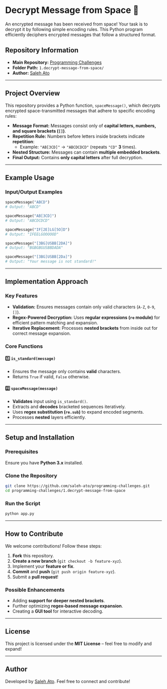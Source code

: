 # **Decrypt Message from Space** 🚀

An encrypted message has been received from space! Your task is to decrypt it by following simple encoding rules. This Python program efficiently deciphers encrypted messages that follow a structured format.

## **Repository Information**
- **Main Repository:** [Programming Challenges](https://github.com/saleh-ato/programming-challenges)
- **Folder Path:** `1.decrypt-message-from-space/`
- **Author:** [Saleh Ato](https://github.com/saleh-ato)

---

## **Project Overview**
This repository provides a Python function, `spaceMessage()`, which decrypts encrypted space-transmitted messages that adhere to specific encoding rules:

- **Message Format:** Messages consist only of **capital letters, numbers, and square brackets (`[]`)**.
- **Repetition Rule:** Numbers before letters inside brackets indicate **repetition**:
  - Example: `"AB[3CD]"` → `"ABCDCDCD"` (repeats `"CD"` **3** times).
- **Nested Structure:** Messages can contain **multiple embedded brackets**.
- **Final Output:** Contains **only capital letters** after full decryption.

---

## **Example Usage**
### **Input/Output Examples**
```python
spaceMessage("ABCD")  
# Output: "ABCD"

spaceMessage("AB[3CD]")  
# Output: "ABCDCDCD"

spaceMessage("IF[2E]LG[5O]D")  
# Output: "IFEELGOOOOOD"

spaceMessage("[3BG]USBB[2DA]")  
# Output: "BGBGBGUSBBDADA"

spaceMessage("[3BG]USBB[2Da]")  
# Output: "Your message is not standard!"
```

---

## **Implementation Approach**
### **Key Features**
- **Validation:** Ensures messages contain only valid characters (`A-Z`, `0-9`, `[]`).
- **Regex-Powered Decryption:** Uses **regular expressions (`re` module)** for efficient pattern matching and expansion.
- **Iterative Replacement:** Processes **nested brackets** from inside out for correct message expansion.

### **Core Functions**
#### 1️⃣ `is_standard(message)`
- Ensures the message only contains **valid** characters.
- Returns `True` if valid, `False` otherwise.

#### 2️⃣ `spaceMessage(message)`
- **Validates** input using `is_standard()`.
- Extracts and **decodes** bracketed sequences iteratively.
- Uses **regex substitution (`re.sub`)** to expand encoded segments.
- Processes **nested** layers efficiently.

---

## **Setup and Installation**
### **Prerequisites**
Ensure you have **Python 3.x** installed.

### **Clone the Repository**
```sh
git clone https://github.com/saleh-ato/programming-challenges.git
cd programming-challenges/1.decrypt-message-from-space
```

### **Run the Script**
```sh
python app.py
```

---

## **How to Contribute**
We welcome contributions! Follow these steps:
1. **Fork** this repository.
2. **Create a new branch** (`git checkout -b feature-xyz`).
3. Implement your **feature or fix**.
4. **Commit** and **push** (`git push origin feature-xyz`).
5. Submit a **pull request**!

### **Possible Enhancements**
- Adding **support for deeper nested brackets**.
- Further optimizing **regex-based message expansion**.
- Creating a **GUI tool** for interactive decoding.

---

## **License**
This project is licensed under the **MIT License** – feel free to modify and expand!

---

## **Author**
Developed by [Saleh Ato](https://github.com/saleh-ato). Feel free to connect and contribute!
